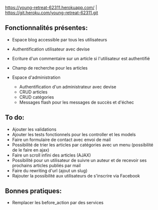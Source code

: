 https://young-retreat-62311.herokuapp.com/ |
https://git.heroku.com/young-retreat-62311.git


Fonctionnalités présentes:
------
- Espace blog accessible par tous les utilisateurs
- Authentification utilisateur avec devise
- Ecriture d'un commentaire sur un article si l'utilisateur est authentifié
- Champ de recherche pour les articles

- Espace d'administration
    - Authentification d'un administrateur avec devise
    - CRUD articles
    - CRUD catégories
    - Messages flash pour les messages de succès et d'échec
    
To do:
------
- Ajouter les validations
- Ajouter les tests fonctionnels pour les controller et les models
- Faire un formulaire de contact avec envoi de mail
- Possibilité de trier les articles par catégories avec un menu (possibilité de le faire en ajax)
- Faire un scroll infini des articles (AJAX)
- Possibilité pour un utilisateur de suivre un auteur et de recevoir ses prochains articles publiés par mail
- Faire du rewriting d'url (ajout un slug)
- Rajouter la possibilité aux utilisateurs de s'inscrire via Facebook

Bonnes pratiques:
------
- Remplacer les before_action par des services